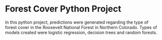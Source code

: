 # Forest Cover Python Project
In this python project, predictions were generated regarding the type of forest cover in the Roosevelt National Forest in Northern Colorado. Types of models created were logistic regression, decision trees and random forests. 
